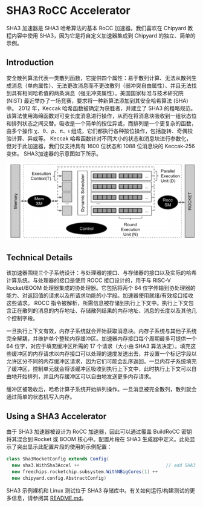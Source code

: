 # SHA3 RoCC Accelerator

SHA3​​ 加速器是 SHA3 哈希算法的基本 RoCC 加速器。我们喜欢在 Chipyard 教程内容中使用 SHA3，因为它是将自定义加速器集成到 Chipyard 的独立、简单的示例。

## Introduction

安全散列算法代表一类散列函数，它提供四个属性：易于散列计算、无法从散列生成消息（单向属性）、无法更改消息而不更改散列（弱冲突自由属性）、并且无法找到具有相同哈希值的两条消息（强无冲突属性）。美国国家标准与技术研究院 (NIST) 最近举办了一场竞赛，要求将一种新算法添加到其安全哈希算法 (SHA) 中。 2012 年，Keccak 哈希函数被确定为获胜者，并建立了 SHA3 的粗略规范。该算法使用海绵函数对可变长度消息进行操作，从而在将消息块吸收到一组状态位和排列状态之间交替。吸收是一个简单的按位异或，而排列是一个更复杂的函数，由多个操作 χ、θ、ρ、π、ι 组成，它们都执行各种按位操作，包括旋转、奇偶校验计算、异或等。 Keccak 哈希函数针对不同大小的状态和消息块进行参数化，但对于此加速器，我们仅支持具有 1600 位状态和 1088 位消息块的 Keccak-256 变体。 SHA3​​加速器的示意图如下所示。

![SHA3](../assets/sha3.png)

## Technical Details

该加速器围绕三个子系统设计：与处理器的接口、与存储器的接口以及实际的哈希计算系统。与处理器的接口是使用 ROCC 接口设计的，用于与 RISC-V Rocket/BOOM 处理器集成的协处理器。它包括将两个 64 位字传输到协处理器的能力、对返回值的请求以及所请求功能的小字段。加速器使用就绪/有效接口接收这些请求。 ROCC 指令被解析，所需信息被存储到执行上下文中。执行上下文包含正在散列的消息的内存地址、存储散列结果的内存地址、消息的长度以及其他几个控制字段。

一旦执行上下文有效，内存子系统就会开始获取消息块。内存子系统与其他子系统完全解耦，并维护单个整轮内存缓冲区。加速器内存接口每个周期最多可提供一个 64 位字，对应于填充缓冲区所需的 17 个请求（大小由 SHA3 算法决定）。填充这些缓冲区的内存请求以内存接口可以处理的速度发送出去，并设置一个标记字段以允许区分不同的内存缓冲区请求，因为它们可能会乱序返回。一旦内存子系统填充了缓冲区，控制单元就会将该缓冲区吸收到执行上下文中，此时执行上下文可以自由地开始排列，并且内存缓冲区可以自由地发送更多内存请求。

缓冲区被吸收后，哈希计算子系统开始排列操作。一旦消息被完全散列，散列就会通过简单的状态机写入内存。

## Using a SHA3 Accelerator

由于 SHA3 加速器被设计为 RoCC 加速器，因此可以通过覆盖 BuildRoCC 密钥将其混合到 Rocket 或 BOOM 核心中。配置片段在 SHA3 生成器中定义。此处显示了突出显示此配置片段的使用的示例配置：

```Scala
class Sha3RocketConfig extends Config(
  new sha3.WithSha3Accel ++                                // add SHA3 rocc accelerator
  new freechips.rocketchip.subsystem.WithNBigCores(1) ++
  new chipyard.config.AbstractConfig)
```

SHA3​​ 示例裸机和 Linux 测试位于 SHA3 存储库中。有关如何运行/构建测试的更多信息，请参阅其 [README.md](https://github.com/ucb-bar/sha3/blob/master/README.md)。


